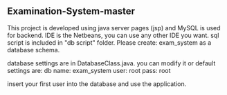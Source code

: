 ## Examination-System-master

This project is developed using java server pages (jsp) and MySQL is used for backend. IDE is the Netbeans, you can use any other IDE you want. sql script is included in "db script" folder. Please create: exam_system as a database schema.

database settings are in DatabaseClass.java. you can modify it or default settings are: db name: exam_system user: root pass: root

insert your first user into the database and use the application. 
